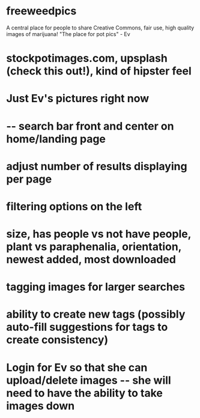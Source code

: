 # freeweedpics
A central place for people to share Creative Commons, fair use, high quality images of marijuana!
"The place for pot pics" - Ev


# stockpotimages.com, upsplash (check this out!), kind of hipster feel
# Just Ev's pictures right now
# -- search bar front and center on home/landing page
# adjust number of results displaying per page
# filtering options on the left
#   size, has people vs not have people, plant vs paraphenalia, orientation, newest added, most downloaded
# tagging images for larger searches
#   ability to create new tags (possibly auto-fill suggestions for tags to create consistency)
# Login for Ev so that she can upload/delete images -- she will need to have the ability to take images down